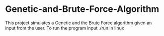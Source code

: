 # Genetic-and-Brute-Force-Algorithm
This project simulates a Genetic and the Brute Force algorithm given an input from the user.
To run the program input ./run in linux
